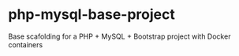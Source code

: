 # php-mysql-base-project
Base scafolding for a PHP + MySQL + Bootstrap project with Docker containers
